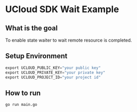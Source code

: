 # UCloud SDK Wait Example

## What is the goal

To enable state waiter to wait remote resource is completed.

## Setup Environment

```go
export UCLOUD_PUBLIC_KEY="your public key"
export UCLOUD_PRIVATE_KEY="your private key"
export UCLOUD_PROJECT_ID="your project id"
```

## How to run

```sh
go run main.go
```
